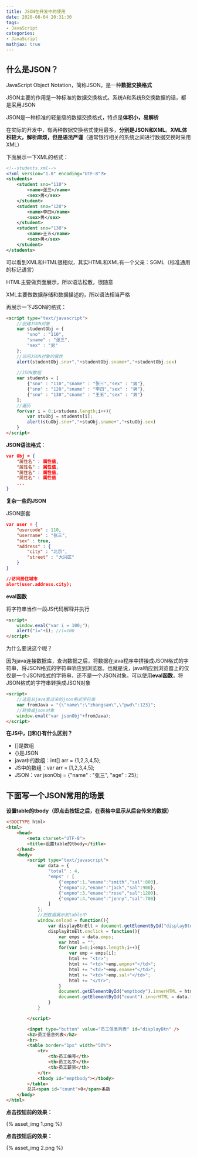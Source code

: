 ```yaml
---
title: JSON在开发中的使用
date: 2020-08-04 20:31:30
tags:
- JavaScript
categories:
- JavaScript
mathjax: true
---
```




## 什么是JSON？

JavaScript Object Notation，简称JSON。是一种**数据交换格式**

JSON主要的作用是一种标准的数据交换格式。系统A和系统B交换数据的话，都是采用JSON

JSON是一种标准的轻量级的数据交换格式，特点是**体积小，易解析**

在实际的开发中，有两种数据交换格式使用最多，**分别是JSON和XML**。**XML体积较大，解析麻烦，但是语法严谨**（通常银行相关的系统之间进行数据交换时采用XML）



下面展示一下XML的格式：

```xml
<!--students.xml-->
<?xml version="1.0" encoding="UTF-8"?>
<students>
	<student sno="110">
		<name>张三</name>
		<sex>男</sex>
	</student>
	<student sno="120">
		<name>李四</name>
		<sex>男</sex>
	</student>
	<student sno="130">
		<name>王五</name>
		<sex>男</sex>
	</student>
</students>
```

可以看到XML和HTML很相似，其实HTML和XML有一个父亲：SGML（标准通用的标记语言）

HTML主要做页面展示，所以语法松散，很随意

XML主要做数据存储和数据描述的，所以语法相当严格



再展示一下JSON的格式：

```HTML
<script type="text/javascript">
    //创建JSON对象
    var studentObj = {
        "sno" : "110",
        "sname" : "张三",
        "sex" : "男"
    };
    //访问JSON对象的属性
    alert(studentObj.sno+","+studentObj.sname+","+studentObj.sex)
    
    //JSON数组
    var students = [
        {"sno" : "110","sname" : "张三","sex" : "男"},
        {"sno" : "120","sname" : "李四","sex" : "男"},
        {"sno" : "130","sname" : "王五","sex" : "男"}
    ];
    //遍历
    for(var i = 0;i<studens.length;i++){
        var stuObj = students[i];
        alert(stuObj.sno+","+stuObj.sname+","+stuObj.sex)
    }
</script>
```

**JSON语法格式**：

```json
var Obj = {
    "属性名" : 属性值,
    "属性名" : 属性值,
    "属性名" : 属性值,
    "属性名" : 属性值
    ...
}
```



**复杂一些的JSON**

JSON嵌套

```json
var user = {
    "usercode" : 110,
    "username" : "张三",
    "sex" : true,
    "address" : {
        "city" : "北京",
        "street" : "大兴区"
    }
}

//访问居住城市
alert(user.address.city);
```



**eval函数**

将字符串当作一段JS代码解释并执行

```html
<script>
	window.eval("var i = 100;");
    alert("i="+i); //i=100
</script>
```

为什么要说这个呢？

因为java连接数据库，查询数据之后，将数据在java程序中拼接成JSON格式的字符串，将JSON格式的字符串响应到浏览器。也就是说，java响应到浏览器上的仅仅是一个JSON格式的字符串，还不是一个JSON对象。可以使用**eval函数**，将JSON格式的字符串转换成JSON对象

```html
<script>
    //这是从java发过来的json格式字符串
	var fromJava = "{\"name\":\"zhangsan\",\"pwd\":123}";
    //转换成json对象
    window.eval("var jsonObj"+fromJava);
</script>
```



**在JS中，[]和{}有什么区别？**

- []是数组
- {}是JSON
- java中的数组：int[] arr = {1,2,3,4,5};
- JS中的数组：var arr = [1,2,3,4,5];
- JSON：var jsonObj = {"name" : "张三", "age" : 25};



## 下面写一个JSON常用的场景

**设置table的tbody（即点击按钮之后，在表格中显示从后台传来的数据）**

```html
<!DOCTYPE html>
<html>
    <head>
        <meta charset="UTF-8">
        <title>设置table的tbody</title>
    </head>
    <body>
        <script type="text/javascript">
            var data = {
                "total" : 4,
                "emps" : [
                    {"empno":1,"ename":"smith","sal":800},
                    {"empno":2,"ename":"jack","sal":900},
                    {"empno":3,"ename":"rose","sal":1200},
                    {"empno":4,"ename":"jenny","sal":700}
                ]
            };
            //把数据展示到table中
            window.onload = function(){
                var displayBtnElt = document.getElementById("displayBtn");
                displayBtnElt.onclick = function(){
                    var emps = data.emps;
                    var html = "";
                    for(var i=0;i<emps.length;i++){
                        var emp = emps[i];
                        html += "<tr>";
                        html += "<td>"+emp.empno+"</td>";
                        html += "<td>"+emp.ename+"</td>";
                        html += "<td>"+emp.sal+"</td>";
                        html += "</tr>";
                    }
                    document.getElementById("emptbody").innerHTML = html;
                    document.getElementById("count").innerHTML = data.total;
                }
            }

        </script>

        <input type="button" value="员工信息列表" id="displayBtn" />
        <h2>员工信息列表</h2>
        <hr>
        <table border="1px" width="50%">
            <tr>
                <th>员工编号</th>
                <th>员工名字</th>
                <th>员工薪资</th>
            </tr>
            <tbody id="emptbody"></tbody>
        </table>
        总共<span id="count">0</span>条数
    </body>
</html>
```

**点击按钮前的效果：**

{% asset_img 1.png %}



**点击按钮后的效果：**

{% asset_img 2.png %}

